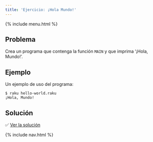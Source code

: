```yaml
---
title: 'Ejercicio: ¡Hola Mundo!'
---
```


{% include menu.html %}

## Problema

Crea un programa que contenga la función `MAIN` y que imprima ‘¡Hola, Mundo!’.

## Ejemplo

Un ejemplo de uso del programa:

```console
$ raku hello-world.raku
¡Hola, Mundo!
```

## Solución

✅ [Ver la solución](solution)

{% include nav.html %}